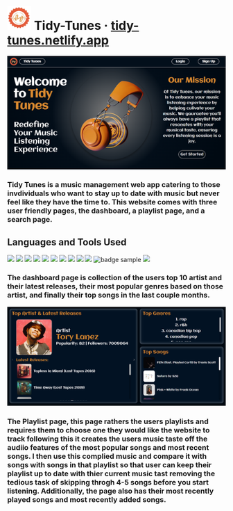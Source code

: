  <h1><img src="https://github.com/jayyy044/Tidy-Tunes/blob/main/Frontend/src/assets/TidyTunes_Logo.png" width="55" height="55" alt="Logo Picture"> Tidy-Tunes · <a href="https://tidy-tunes.netlify.app/" target="_blank">tidy-tunes.netlify.app</a></h1>
 <img src="https://github.com/jayyy044/Tidy-Tunes/blob/main/Frontend/src/assets/homepage.png">
 <h3>Tidy Tunes is a music management web app catering to those invdividuals who want to stay up to date with music but never feel like they have the time to. This website comes with three user friendly pages, the dashboard, a playlist page, and a search page.</h3>
   <h2>Languages and Tools Used</h2>
  <span>
    <img src="https://img.shields.io/badge/React-20232A?style=for-the-badge&logo=react&logoColor=61DAFB">
    <img src="https://img.shields.io/badge/JavaScript-323330?style=for-the-badge&logo=javascript&logoColor=F7DF1E">
    <img src="https://img.shields.io/badge/HTML5-E34F26?style=for-the-badge&logo=html5&logoColor=white">
    <img src="https://img.shields.io/badge/CSS3-1572B6?style=for-the-badge&logo=css3&logoColor=white">
    <img src="https://img.shields.io/badge/Netlify-00C7B7?style=for-the-badge&logo=netlify&logoColor=white">
    <img src="https://img.shields.io/badge/-AntDesign-%230170FE?style=for-the-badge&logo=ant-design&logoColor=white">
    <img src="https://img.shields.io/badge/AWS-%23FF9900.svg?style=for-the-badge&logo=amazon-aws&logoColor=white">
    <img src="https://img.shields.io/badge/node.js-6DA55F?style=for-the-badge&logo=node.js&logoColor=white">
    <img src="https://img.shields.io/badge/MongoDB-%234ea94b.svg?style=for-the-badge&logo=mongodb&logoColor=white">
    <img src="https://img.shields.io/badge/JWT-black?style=for-the-badge&logo=JSON%20web%20tokens">
    <img src="https://img.shields.io/badge/-Vite-purple?logo=vite&logoColor=white&style=for-the-badge" alt="badge sample"/>
    <img src="https://img.shields.io/badge/Python-FFD43B?style=for-the-badge&logo=python&logoColor=blue">
  </span>
 <br>
<h3> The dashboard page is collection of the users top 10 artist and their latest releases, their most popular genres based on those artist, and finally their top songs in the last couple months.</h3> 
<img src="https://github.com/jayyy044/Tidy-Tunes/blob/main/Frontend/src/assets/dashboard.png">
<br>
<h3>The Playlist page, this page rathers the users playlists and requires them to choose one they would like the website to track following this it creates the users music taste off the audiio features of the most popular songs and most recent songs. I then use this complied music and compare it with songs with songs in that playlist so that user can keep their playlist up to date with thier current music tast removing the tedious task of skipping throgh 4-5 songs before you start listening. Additionally, the page also has their most recently played songs and most recently added songs.</h3>
<!--  This stock management website was created to design a user-friendly way to manage all your favorite stocks in a customizable dashboard. The application features a search page where users can search for their desired stock by symbol, name or industry. There is also an insights page which uses Facebook's Prohpet forecasting procedure to predict a stock's price one day into the future based on its historical closing prices. External API's are used to retrieve real-time stock prices, analyst recommendations, and up-to-date news. The frontend is a React.js application which utilizes components from the Ant Design UI library and the backend is a Node.js and Express.js API which handles requests from the frontend to manipulate a MongoDB database. The authentication for this application involves a user's email and password which is then hashed using the bcryptjs library and stored as a document in a collection. The authorization for the app is controlled by JWT's (JSON web tokens) to mediate access rights between logged in and non-logged in users. The frontend is deployed on Netlify and the backend is deployed on AWS as an EC2 instance. -->
